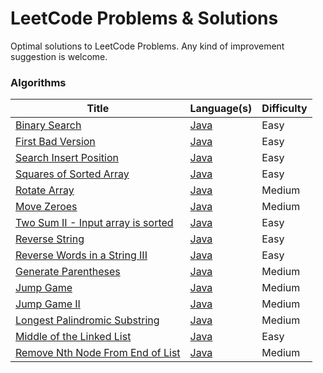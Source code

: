 LeetCode Problems & Solutions
========
Optimal solutions to LeetCode Problems. Any kind of improvement suggestion is welcome.

### Algorithms

| Title                                                                                                 | Language(s)                                                                                           | Difficulty |
| -----                                                                                                 | --------                                                                                              | ---------- |
| [Binary Search](https://leetcode.com/problems/binary-search/)                                         | [Java](./java/src/main/java/org/huseyin/binarysearch/BinarySearch.java)                               | Easy       |
| [First Bad Version](https://leetcode.com/problems/first-bad-version/)                                 | [Java](./java/src/main/java/org/huseyin/firstbadversion/FirstBadVersion.java)                         | Easy       |
| [Search Insert Position](https://leetcode.com/problems/search-insert-position/)                       | [Java](./java/src/main/java/org/huseyin/searchinsertposition/SearchInsertPosition.java)               | Easy       |
| [Squares of Sorted Array](https://leetcode.com/problems/squares-of-a-sorted-array/)                   | [Java](./java/src/main/java/org/huseyin/squareofsortedarray/SquareOfSortedArray.java)                 | Easy       |
| [Rotate Array](https://leetcode.com/problems/rotate-array/)                                           | [Java](./java/src/main/java/org/huseyin/rotatearray/RotateArray.java)                                 | Medium     |
| [Move Zeroes](https://leetcode.com/problems/move-zeroes/)                                             | [Java](./java/src/main/java/org/huseyin/movezeroes/MoveZeroes.java)                                   | Medium     |
| [Two Sum II - Input array is sorted](https://leetcode.com/problems/two-sum-ii-input-array-is-sorted/) | [Java](./java/src/main/java/org/huseyin/twosumiiinputarraysorted/TwoSumIIInputArraySorted.java)       | Easy       |
| [Reverse String](https://leetcode.com/problems/reverse-string/)                                       | [Java](./java/src/main/java/org/huseyin/reversestring/ReverseString.java)                             | Easy       |
| [Reverse Words in a String III](https://leetcode.com/problems/reverse-words-in-a-string-iii/)         | [Java](./java/src/main/java/org/huseyin/reversewordsinstringiii/ReverseWordsInStringIii.java)         | Easy       |
| [Generate Parentheses](https://leetcode.com/problems/generate-parentheses/)                           | [Java](./java/src/main/java/org/huseyin/generateparentheses/GenerateParentheses.java)                 | Medium     |
| [Jump Game](https://leetcode.com/problems/jump-game/)                                                 | [Java](./java/src/main/java/org/huseyin/jumpgame/JumpGame.java)                                       | Medium     |
| [Jump Game II](https://leetcode.com/problems/jump-game-ii/)                                           | [Java](./java/src/main/java/org/huseyin/jumpgameii/JumpGameIi.java)                                   | Medium     |
| [Longest Palindromic Substring](https://leetcode.com/problems/longest-palindromic-substring/)         | [Java](./java/src/main/java/org/huseyin/longestpalindromicsubstring/LongestPalindromicSubstring.java) | Medium     |
| [Middle of the Linked List](https://leetcode.com/problems/middle-of-the-linked-list/)                 | [Java](./java/src/main/java/org/huseyin/middleoflinkedlist/MiddleOfLinkedList.java)                   | Easy       |
| [Remove Nth Node From End of List](https://leetcode.com/problems/remove-nth-node-from-end-of-list/)   | [Java](./java/src/main/java/org/huseyin/removenthnodefromendoflist/RemoveNthNodeFromEndOfList.java)   | Medium     |
